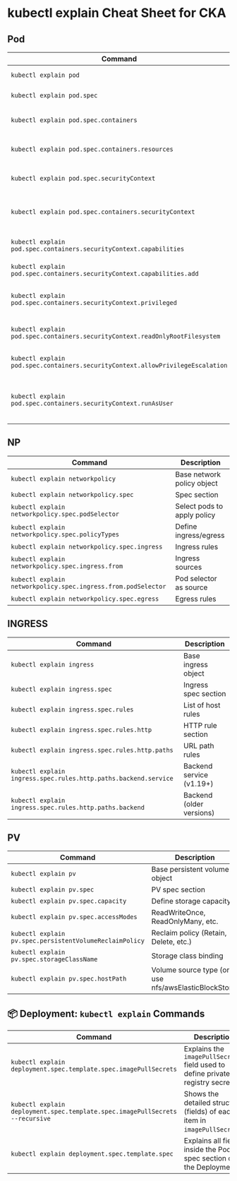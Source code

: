 
# kubectl explain Cheat Sheet for CKA

## Pod

| Command                                                                                     | Description                                            |
|---------------------------------------------------------------------------------------------|--------------------------------------------------------|
| `kubectl explain pod`                                                                       | Base pod object                                        |
| `kubectl explain pod.spec`                                                                  | Pod spec section                                       |
| `kubectl explain pod.spec.containers`                                                       | Container array definition                             |
| `kubectl explain pod.spec.containers.resources`                                             | Resource limits and requests                           |
| `kubectl explain pod.spec.securityContext`                                                  | Pod-level security context                             |
| `kubectl explain pod.spec.containers.securityContext`                                       | Container-level security context                       |
| `kubectl explain pod.spec.containers.securityContext.capabilities`                          | Linux capabilities section                             |
| `kubectl explain pod.spec.containers.securityContext.capabilities.add`                      | Capabilities to add                                    |
| `kubectl explain pod.spec.containers.securityContext.privileged`                            | Run container in privileged mode                       |
| `kubectl explain pod.spec.containers.securityContext.readOnlyRootFilesystem`                | Mount root FS as read-only                             |
| `kubectl explain pod.spec.containers.securityContext.allowPrivilegeEscalation`              | Prevent privilege escalation                           |
| `kubectl explain pod.spec.containers.securityContext.runAsUser`                             | Run container with specific UID                        |



## NP

| Command                                                                                     | Description                                            |
|---------------------------------------------------------------------------------------------|--------------------------------------------------------|
| `kubectl explain networkpolicy`                                                             | Base network policy object                             |
| `kubectl explain networkpolicy.spec`                                                        | Spec section                                           |
| `kubectl explain networkpolicy.spec.podSelector`                                            | Select pods to apply policy                            |
| `kubectl explain networkpolicy.spec.policyTypes`                                            | Define ingress/egress                                  |
| `kubectl explain networkpolicy.spec.ingress`                                                | Ingress rules                                          |
| `kubectl explain networkpolicy.spec.ingress.from`                                           | Ingress sources                                        |
| `kubectl explain networkpolicy.spec.ingress.from.podSelector`                               | Pod selector as source                                 |
| `kubectl explain networkpolicy.spec.egress`                                                 | Egress rules                                           |

## INGRESS

| Command                                                                                     | Description                                            |
|---------------------------------------------------------------------------------------------|--------------------------------------------------------|
| `kubectl explain ingress`                                                                   | Base ingress object                                    |
| `kubectl explain ingress.spec`                                                              | Ingress spec section                                   |
| `kubectl explain ingress.spec.rules`                                                        | List of host rules                                     |
| `kubectl explain ingress.spec.rules.http`                                                   | HTTP rule section                                      |
| `kubectl explain ingress.spec.rules.http.paths`                                             | URL path rules                                         |
| `kubectl explain ingress.spec.rules.http.paths.backend.service`                             | Backend service (v1.19+)                               |
| `kubectl explain ingress.spec.rules.http.paths.backend`                                     | Backend (older versions)                               |

## PV

| Command                                                                                     | Description                                            |
|---------------------------------------------------------------------------------------------|--------------------------------------------------------|
| `kubectl explain pv`                                                                        | Base persistent volume object                          |
| `kubectl explain pv.spec`                                                                   | PV spec section                                        |
| `kubectl explain pv.spec.capacity`                                                          | Define storage capacity                                |
| `kubectl explain pv.spec.accessModes`                                                       | ReadWriteOnce, ReadOnlyMany, etc.                      |
| `kubectl explain pv.spec.persistentVolumeReclaimPolicy`                                     | Reclaim policy (Retain, Delete, etc.)                  |
| `kubectl explain pv.spec.storageClassName`                                                  | Storage class binding                                  |
| `kubectl explain pv.spec.hostPath`                                                          | Volume source type (or use nfs/awsElasticBlockStore)   |


## 📦 Deployment: `kubectl explain` Commands

| Command                                                                                     | Description                                                                 |
|---------------------------------------------------------------------------------------------|-----------------------------------------------------------------------------|
| `kubectl explain deployment.spec.template.spec.imagePullSecrets`                            | Explains the `imagePullSecrets` field used to define private registry secrets. |
| `kubectl explain deployment.spec.template.spec.imagePullSecrets --recursive`                | Shows the detailed structure (fields) of each item in `imagePullSecrets`.   |
| `kubectl explain deployment.spec.template.spec`                                              | Explains all fields inside the Pod spec section of the Deployment.          |
